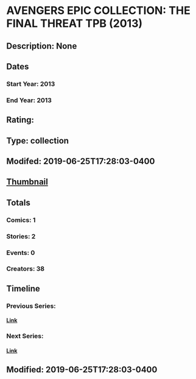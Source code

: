 # AVENGERS EPIC COLLECTION: THE FINAL THREAT TPB (2013)
## Description: None
## Dates
### Start Year: 2013
### End Year: 2013
## Rating: 
## Type: collection
## Modifed: 2019-06-25T17:28:03-0400
## [Thumbnail](http://i.annihil.us/u/prod/marvel/i/mg/b/40/image_not_available.jpg)
## Totals
### Comics: 1
### Stories: 2
### Events: 0
### Creators: 38
## Timeline
### Previous Series: 
#### [Link]()
### Next Series: 
#### [Link]()
## Modified: 2019-06-25T17:28:03-0400
